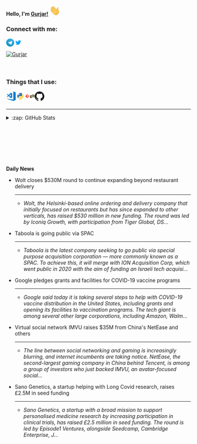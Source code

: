 #### Hello, I'm [Gurjar!](https://GurjarKing.github.io) <img src="https://raw.githubusercontent.com/ABSphreak/ABSphreak/master/gifs/Hi.gif" width="30px"></h2>


### Connect with me:

[<img align="left" alt="Gurjar | Telegram" width="22px" src="https://raw.githubusercontent.com/github/explore/80688e429a7d4ef2fca1e82350fe8e3517d3494d/topics/telegram/telegram.png" />][Telegram]
[<img align="left" alt="Gurjar | Twitter" width="22px" src="https://raw.githubusercontent.com/github/explore/80688e429a7d4ef2fca1e82350fe8e3517d3494d/topics/twitter/twitter.png" />][Twitter]
<br >
<br >
<a href="https://github.com/GurjarKing"><img src="https://komarev.com/ghpvc/?username=GurjarKing" alt="Gurjar" /></a> <br />
<br />
<br />
<!-- <br >

![](https://visitor-badge.glitch.me/badge?page_id=GurjarKing)

<br /> -->

### Things that I use:

[<img align="left" alt="Visual Studio Code" width="26px" src="https://raw.githubusercontent.com/github/explore/80688e429a7d4ef2fca1e82350fe8e3517d3494d/topics/visual-studio-code/visual-studio-code.png" />][VSCode]
[<img align="left" alt="Python" width="26px" src="https://raw.githubusercontent.com/github/explore/80688e429a7d4ef2fca1e82350fe8e3517d3494d/topics/python/python.png" />][Python]
[<img align="left" alt="Git" width="26px" src="https://raw.githubusercontent.com/github/explore/80688e429a7d4ef2fca1e82350fe8e3517d3494d/topics/git/git.png" />][Git]
[<img align="left" alt="GitHub" width="26px" src="https://raw.githubusercontent.com/github/explore/78df643247d429f6cc873026c0622819ad797942/topics/github/github.png" />][Github]

<br />
<br />

---
<details>
  <summary>:zap: GitHub Stats</summary>

<img align="left" alt="Gurjar's Github Stats" src="https://github-readme-stats.vercel.app/api?username=GurjarKing&show_icons=true&hide_border=true&count_private=true&include_all_commit=true&theme=algolia" />

</details>

<!-- ### 🔔 My latest tweet
<a href="https://twitter.com/Gurjar_King43" target="_blank">
	<img src="https://github.com/GurjarKing/GurjarKing/raw/master/tweet.png" width="70%" align="center" alt="Click to view on Twitter" title="My latest tweet, as an image"/>
</a> -->
<br>

<pre>

</pre>

<!-- **Quote of the hour:**

{qoth}

~ {qoth_author}
<pre>

</pre> -->
<br>
<pre>


</pre>
<strong>Daily News</strong>
  
  - Wolt closes $530M round to continue expanding beyond restaurant delivery
     <hr/>
     
      - *Wolt, the Helsinki-based online ordering and delivery company that initially focused on restaurants but has since expanded to other verticals, has raised $530 million in new funding. The round was led by Iconiq Growth, with participation from Tiger Global, DS…*
     
  - Taboola is going public via SPAC
      <hr/>
      
      - *Taboola is the latest company seeking to go public via special purpose acquisition corporation — more commonly known as a SPAC. To achieve this, it will merge with ION Acquisition Corp, which went public in 2020 with the aim of funding an Israeli tech acquisi…*
      
  - Google pledges grants and facilities for COVID-19 vaccine programs
      <hr/>
      
      - *Google said today it is taking several steps to help with COVID-19 vaccine distribution in the United States, including grants and opening its facilities to vaccination programs. The tech giant is among several other large corporations, including Amazon, Walm…*
      
  - Virtual social network IMVU raises $35M from China's NetEase and others
      <hr/>
      
      - *The line between social networking and gaming is increasingly blurring, and internet incumbents are taking notice. NetEase, the second-largest gaming company in China behind Tencent, is among a group of investors who just backed IMVU, an avatar-focused social…*
       
  - Sano Genetics, a startup helping with Long Covid research, raises £2.5M in seed funding
      <hr/>
       
       - *Sano Genetics, a startup with a broad mission to support personalised medicine research by increasing participation in clinical trials, has raised £2.5 million in seed funding. The round is led by Episode1 Ventures, alongside Seedcamp, Cambridge Enterprise, J…*
      

<br />

[VSCode]: https://code.visualstudio.com/
[Python]: https://www.python.org/
[Git]: https://git-scm.com/
[Github]: https://github.com/
[Telegram]: https://t.me/Gurjar_King/
[Twitter]: https://twitter.com/Gurjar_King43/
